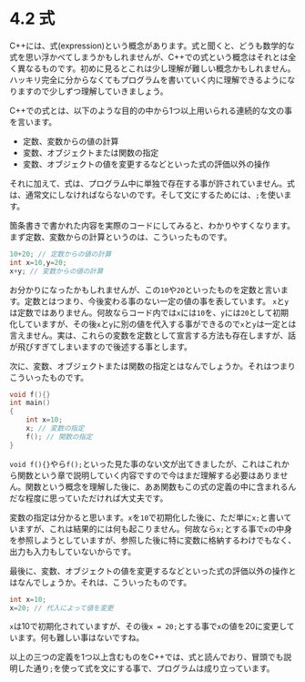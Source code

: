 # 4.2 式
C++には、式(expression)という概念があります。式と聞くと、どうも数学的な式を思い浮かべてしまうかもしれませんが、C++での式という概念はそれとは全く異なるものです。初めに見るとこれは少し理解が難しい概念かもしれません。ハッキリ完全に分からなくてもプログラムを書いていく内に理解できるようになりますので少しずつ理解していきましょう。

C++での式とは、以下のような目的の中から1つ以上用いられる連続的な文の事を言います。

* 定数、変数からの値の計算
* 変数、オブジェクトまたは関数の指定
* 変数、オブジェクトの値を変更するなどといった式の評価以外の操作

それに加えて、式は、プログラム中に単独で存在する事が許されていません。式は、通常文にしなければならないのです。そして文にするためには、`;`を使います。

箇条書きで書かれた内容を実際のコードにしてみると、わかりやすくなります。まず定数、変数からの計算というのは、こういったものです。

```cpp
10+20; // 定数からの値の計算
int x=10,y=20;
x+y; // 変数からの値の計算
```
お分かりになったかもしれませんが、この`10`や`20`といったものを定数と言います。定数とはつまり、今後変わる事のない一定の値の事を表しています。
`x`と`y`は定数ではありません。何故ならコード内では`x`には`10`を、`y`には`20`として初期化していますが、その後`x`と`y`に別の値を代入する事ができるので`x`と`y`は一定とは言えません。実は、これらの変数を定数として宣言する方法も存在しますが、話が飛びすぎてしまいますので後述する事とします。


次に、変数、オブジェクトまたは関数の指定とはなんでしょうか。それはつまりこういったものです。
```cpp
void f(){}
int main()
{
    int x=10;
    x; // 変数の指定
    f(); // 関数の指定
}
```
`void f(){}`やら`f();`といった見た事のない文が出てきましたが、これはこれから関数という章で説明していく内容ですので今はまだ理解する必要はありません。関数という概念を理解した後に、ああ関数もこの式の定義の中に含まれるんだな程度に思っていただければ大丈夫です。


変数の指定は分かると思います。`x`を`10`で初期化した後に、ただ単に`x;`と書いていますが、これは結果的には何も起こりません。何故なら`x;`とする事で`x`の中身を参照しようとしていますが、参照した後に特に変数に格納するわけでもなく、出力も入力もしていないからです。

最後に、変数、オブジェクトの値を変更するなどといった式の評価以外の操作とはなんでしょうか。それは、こういったものです。

```cpp
int x=10;
x=20; // 代入によって値を変更
```
`x`は10で初期化されていますが、その後`x = 20;`とする事で`x`の値を20に変更しています。何も難しい事はないですね。


以上の三つの定義を1つ以上含むものをC++では、式と読んでおり、冒頭でも説明した通り`;`を使って式を文にする事で、プログラムは成り立っています。